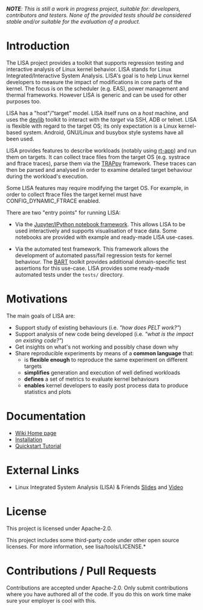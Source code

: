
*__NOTE__: This is still a work in progress project, suitable for:*
*developers, contributors and testers.*
*None of the provided tests should be considered stable and/or suitable*
*for the evaluation of a product.*

# Introduction

The LISA project provides a toolkit that supports regression testing and
interactive analysis of Linux kernel behavior. LISA stands for Linux
Integrated/Interactive System Analysis. LISA's goal is to help Linux
kernel developers to measure the impact of modifications in core parts
of the kernel.  The focus is on the scheduler (e.g. EAS), power management and
thermal frameworks. However LISA is generic and can be used for other purposes
too.

LISA has a "host"/"target" model. LISA itself runs on a *host* machine, and uses
the [devlib](https://github.com/ARM-software/lisa) toolkit to interact with the
*target* via SSH, ADB or telnet. LISA is flexible with regard to the target OS;
its only expectation is a Linux kernel-based system. Android, GNU/Linux and
busybox style systems have all been used.

LISA provides features to describe workloads (notably using
[rt-app](https://github.com/scheduler-tools/rt-app)) and run them on targets. It
can collect trace files from the target OS (e.g. systrace and ftrace traces),
parse them via the [TRAPpy](https://github.com/ARM-software/trappy)
framework. These traces can then be parsed and analysed in order to examine
detailed target behaviour during the workload's execution.

Some LISA features may require modifying the target OS. For example, in order to
collect ftrace files the target kernel must have CONFIG_DYNAMIC_FTRACE enabled.

There are two "entry points" for running LISA:

* Via the [Jupyter/IPython notebook framework](http://jupyter.org/). This allows
  LISA to be used interactively and supports visualisation of trace data. Some
  notebooks are provided with example and ready-made LISA use-cases.

* Via the automated test framework. This framework allows the development of
  automated pass/fail regression tests for kernel behaviour. The
  [BART](https://github.com/ARM-software/trappy) toolkit provides additional
  domain-specific test assertions for this use-case. LISA provides some
  ready-made automated tests under the `tests/` directory.

# Motivations

The main goals of LISA are:

* Support study of existing behaviours (i.e. *"how does PELT work?"*)
* Support analysis of new code being developed (i.e. *"what is the impact on
  existing code?"*)
* Get insights on what's not working and possibly chase down why
* Share reproducible experiments by means of a **common language** that:
    * is **flexible enough** to reproduce the same experiment on different
      targets
    * **simplifies** generation and execution of well defined workloads
    * **defines** a set of metrics to evaluate kernel behaviours
    * **enables** kernel developers to easily post process data to produce
      statistics and plots

# Documentation

* [Wiki Home page](https://github.com/ARM-software/lisa/wiki)
* [Installation](https://github.com/ARM-software/lisa/wiki/Installation)
* [Quickstart Tutorial](https://github.com/ARM-software/lisa/wiki/Quickstart-tutorial)

# External Links
* Linux Integrated System Analysis (LISA) & Friends
  [Slides](http://events.linuxfoundation.org/sites/events/files/slides/ELC16_LISA_20160326.pdf)
  and [Video](https://www.youtube.com/watch?v=yXZzzUEngiU)

# License

This project is licensed under Apache-2.0.

This project includes some third-party code under other open source licenses.  For more information, see lisa/tools/LICENSE.*

# Contributions / Pull Requests

Contributions are accepted under Apache-2.0. Only submit contributions where you have
authored all of the code. If you do this on work time make sure your employer
is cool with this.
